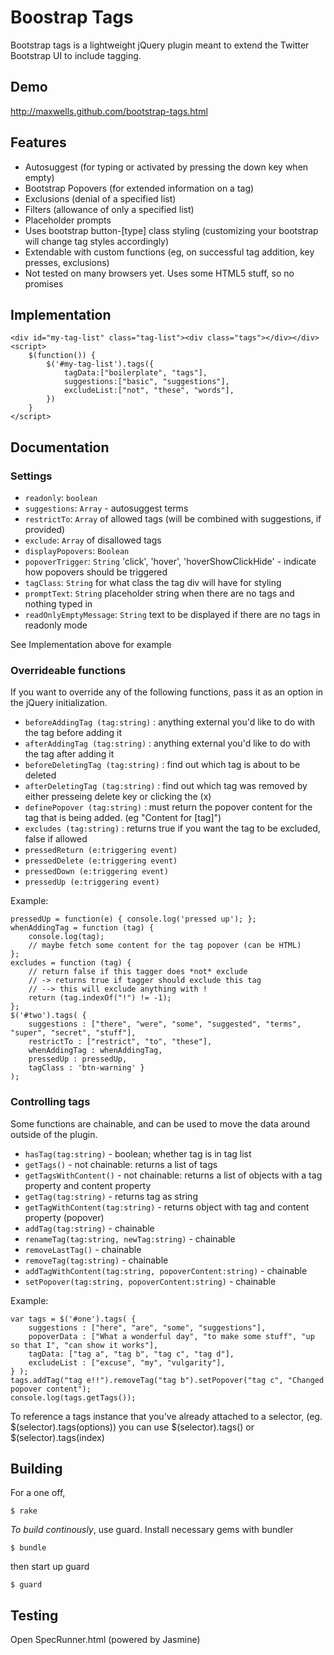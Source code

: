 # Boostrap Tags

Bootstrap tags is a lightweight jQuery plugin meant to extend the Twitter Bootstrap UI to include tagging.

## Demo
[http://maxwells.github.com/bootstrap-tags.html	](http://maxwells.github.com/bootstrap-tags.html)

## Features
- Autosuggest (for typing or activated by pressing the down key when empty)
- Bootstrap Popovers (for extended information on a tag)
- Exclusions (denial of a specified list)
- Filters (allowance of only a specified list)
- Placeholder prompts
- Uses bootstrap button-[type] class styling (customizing your bootstrap will change tag styles accordingly)
- Extendable with custom functions (eg, on successful tag addition, key presses, exclusions)
- Not tested on many browsers yet. Uses some HTML5 stuff, so no promises

## Implementation
	<div id="my-tag-list" class="tag-list"><div class="tags"></div></div>
	<script>
		$(function()) {
			$('#my-tag-list').tags({
				tagData:["boilerplate", "tags"],
				suggestions:["basic", "suggestions"],
				excludeList:["not", "these", "words"],
			})
		}
	</script>

## Documentation

### Settings

- `readonly`: `boolean`
- `suggestions`: `Array` - autosuggest terms
- `restrictTo`: `Array` of allowed tags (will be combined with suggestions, if provided)
- `exclude`: `Array` of disallowed tags
- `displayPopovers`: `Boolean`
- `popoverTrigger`: `String` 'click', 'hover', 'hoverShowClickHide' - indicate how popovers should be triggered
- `tagClass`: `String` for what class the tag div will have for styling
- `promptText`: `String` placeholder string when there are no tags and nothing typed in
- `readOnlyEmptyMessage`: `String` text to be displayed if there are no tags in readonly mode

See Implementation above for example


### Overrideable functions
If you want to override any of the following functions, pass it as an option in the jQuery initialization.

- `beforeAddingTag (tag:string)` : anything external you'd like to do with the tag before adding it
- `afterAddingTag (tag:string)` : anything external you'd like to do with the tag after adding it
- `beforeDeletingTag (tag:string)` : find out which tag is about to be deleted
- `afterDeletingTag (tag:string)` : find out which tag was removed by either presseing delete key or clicking the (x)
- `definePopover (tag:string)` : must return the popover content for the tag that is being added. (eg "Content for [tag]")
- `excludes (tag:string)` : returns true if you want the tag to be excluded, false if allowed
- `pressedReturn (e:triggering event)` 
- `pressedDelete (e:triggering event)`
- `pressedDown (e:triggering event)`
- `pressedUp (e:triggering event)`

Example:

	pressedUp = function(e) { console.log('pressed up'); };
	whenAddingTag = function (tag) {
		console.log(tag);
		// maybe fetch some content for the tag popover (can be HTML)
	};
	excludes = function (tag) {
		// return false if this tagger does *not* exclude
		// -> returns true if tagger should exclude this tag
		// --> this will exclude anything with !
		return (tag.indexOf("!") != -1);
	};
	$('#two').tags( {
		suggestions : ["there", "were", "some", "suggested", "terms", "super", "secret", "stuff"],
		restrictTo : ["restrict", "to", "these"],
		whenAddingTag : whenAddingTag,
		pressedUp : pressedUp,
		tagClass : 'btn-warning' }
	);

### Controlling tags
Some functions are chainable, and can be used to move the data around outside of the plugin.

- `hasTag(tag:string)` - boolean; whether tag is in tag list
- `getTags()` - not chainable: returns a list of tags
- `getTagsWithContent()` - not chainable: returns a list of objects with a tag property and content property
- `getTag(tag:string)` - returns tag as string
- `getTagWithContent(tag:string)` - returns object with tag and content property (popover)
- `addTag(tag:string)` - chainable
- `renameTag(tag:string, newTag:string)` - chainable
- `removeLastTag()` - chainable
- `removeTag(tag:string)` - chainable
- `addTagWithContent(tag:string, popoverContent:string)` - chainable
- `setPopover(tag:string, popoverContent:string)` - chainable

Example:

	var tags = $('#one').tags( {
		suggestions : ["here", "are", "some", "suggestions"],
		popoverData : ["What a wonderful day", "to make some stuff", "up so that I", "can show it works"],
		tagData: ["tag a", "tag b", "tag c", "tag d"],
		excludeList : ["excuse", "my", "vulgarity"],
	} );
	tags.addTag("tag e!!").removeTag("tag b").setPopover("tag c", "Changed popover content");
	console.log(tags.getTags());

To reference a tags instance that you've already attached to a selector, (eg. $(selector).tags(options)) you can use $(selector).tags() or $(selector).tags(index)

## Building

For a one off,

	$ rake

_To build continously_, use guard. Install necessary gems with bundler

	$ bundle
	
then start up guard
	
	$ guard
	
	
## Testing

Open SpecRunner.html (powered by Jasmine)